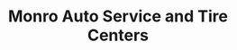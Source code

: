 ---
title: "Monro Auto Service and Tire Centers"
url: /plattsburgh/monro-auto-service-and-tire-centers/
shop: car repair
---
